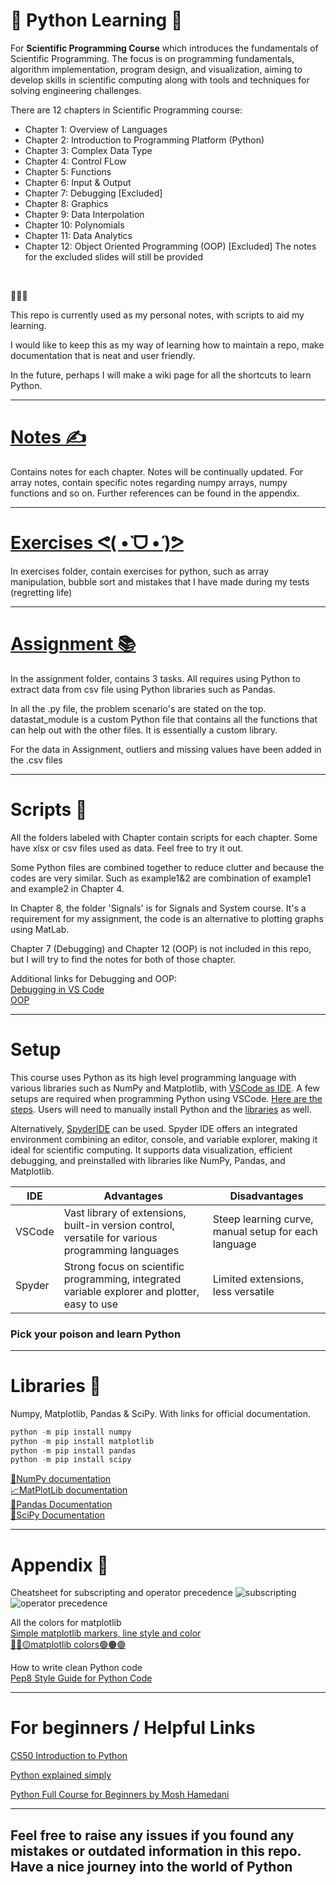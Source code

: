 # 📖 Python Learning 🚀
For **Scientific Programming Course** which introduces the fundamentals of Scientific Programming.
The focus is on programming fundamentals, algorithm implementation, program design, and visualization, aiming to develop skills in scientific computing along with tools and techniques for solving engineering challenges.
<br>

There are 12 chapters in Scientific Programming course:
- Chapter 1: Overview of Languages
- Chapter 2: Introduction to Programming Platform (Python)
- Chapter 3: Complex Data Type
- Chapter 4: Control FLow
- Chapter 5: Functions
- Chapter 6: Input & Output
- Chapter 7: Debugging [Excluded]
- Chapter 8: Graphics
- Chapter 9: Data Interpolation
- Chapter 10: Polynomials
- Chapter 11: Data Analytics
- Chapter 12: Object Oriented Programming (OOP) [Excluded]
The notes for the excluded slides will still be provided
<br>

🐍🐍🐍

This repo is currently used as my personal notes, with scripts to aid my learning.

I would like to keep this as my way of learning how to maintain a repo, make documentation that is neat and user friendly.

In the future, perhaps I will make a wiki page for all the shortcuts to learn Python.

---
# [**Notes** ✍️](https://github.com/bropenguin847/Python-Learning/tree/main/Notes)
Contains notes for each chapter. Notes will be continually updated.
For array notes, contain specific notes regarding numpy arrays, numpy functions and so on.
Further references can be found in the appendix.

---
# [Exercises ᕙ(  •̀ ᗜ •́  )ᕗ](https://github.com/bropenguin847/Python-Learning/tree/main/exercises)
In exercises folder, contain exercises for python, such as array manipulation, bubble sort 
and mistakes that I have made during my tests
(regretting life)

---
# [Assignment 📚](https://github.com/bropenguin847/Python-Learning/tree/main/Assignment)
In the assignment folder, contains 3 tasks. All requires using Python to extract data from csv file using Python libraries such as Pandas.

In all the .py file, the problem scenario's are stated on the top.
datastat_module is a custom Python file that contains all the functions that can help out with the other files. It is essentially a custom library.

For the data in Assignment, outliers and missing values have been added in the .csv files

---
# Scripts 📝
All the folders labeled with Chapter contain scripts for each chapter. Some have xlsx or csv files used as data. Feel free to try it out.

Some Python files are combined together to reduce clutter and because the codes are very similar.
Such as example1&2 are combination of example1 and example2 in Chapter 4.

In Chapter 8, the folder 'Signals' is for Signals and System course. It's a requirement for my assignment, the code is an alternative to plotting graphs using MatLab.

Chapter 7 (Debugging) and Chapter 12 (OOP) is not included in this repo, but I will try to find the notes for both of those chapter.

Additional links for Debugging and OOP:<br>
[Debugging in VS Code](https://www.youtube.com/watch?v=b4p-SBjHh28)<br>
[OOP](https://www.youtube.com/watch?v=JeznW_7DlB0)<br>

---
# Setup
This course uses Python as its high level programming language with various libraries such as NumPy and Matplotlib, with [VSCode as IDE](https://code.visualstudio.com/download). A few setups are required when programming Python using VSCode. [Here are the steps](https://code.visualstudio.com/docs/languages/python). Users will need to manually install Python and the [libraries](#libraries-) as well.

Alternatively, [SpyderIDE](https://www.spyder-ide.org/) can be used. Spyder IDE offers an integrated environment combining an editor, console, and variable explorer, making it ideal for scientific computing. It supports data visualization, efficient debugging, and preinstalled with libraries like NumPy, Pandas, and Matplotlib.

|IDE|Advantages|Disadvantages|
|---|---|---|
|VSCode|Vast library of extensions, built-in version control, versatile for various programming languages|Steep learning curve, manual setup for each language|
|Spyder|Strong focus on scientific programming, integrated variable explorer and plotter, easy to use|Limited extensions, less versatile|

### Pick your poison and learn Python

---
# Libraries 📖
Numpy, Matplotlib, Pandas & SciPy. With links for official documentation.
```python
python -m pip install numpy
python -m pip install matplotlib
python -m pip install pandas
python -m pip install scipy
```
[🎲NumPy documentation](https://numpy.org/doc/stable/user/absolute_beginners.html)<br>
[📈MatPlotLib documentation](https://matplotlib.org/stable/index.html)<br>
[🐼Pandas Documentation](https://pandas.pydata.org/docs/index.html)<br>
[🐍SciPy Documentation](https://docs.scipy.org/doc/scipy/tutorial/index.html#user-guide)<br>

---
# Appendix 📌
Cheatsheet for subscripting and operator precedence
![subscripting](appendix1.png)<br>
![operator precedence](appendix2.png)<br>


All the colors for matplotlib<br>
[Simple matplotlib markers, line style and color](https://matplotlib.org/stable/api/_as_gen/matplotlib.pyplot.plot.html)<br>
[🔴🔵🟡matplotlib colors🟢🟠🟣](https://i.sstatic.net/lFZum.png)<br>

How to write clean Python code<br>
[Pep8 Style Guide for Python Code](https://pep8.org/)<br>

---
# For beginners / Helpful Links
[CS50 Introduction to Python](https://www.youtube.com/playlist?list=PLhQjrBD2T3817j24-GogXmWqO5Q5vYy0V)

[Python explained simply](https://www.youtube.com/watch?v=x7X9w_GIm1s)

[Python Full Course for Beginners by Mosh Hamedani](https://www.youtube.com/watch?v=_uQrJ0TkZlc)

---
## Feel free to raise any issues if you found any mistakes or outdated information in this repo. Have a nice journey into the world of Python
